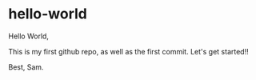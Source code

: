 # hello-world

Hello World,

This is my first github repo, as well as the first commit.
Let's get started!!

Best,
Sam.
